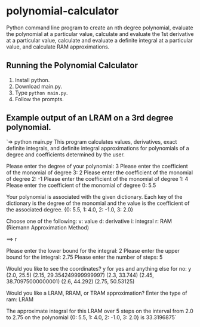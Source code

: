 # polynomial-calculator
Python command line program to create an nth degree polynomial, evaluate the polynomial at a particular value, calculate and evaluate the 1st derivative at a particular value, calculate and evaluate a definite integral at a particular value, and calculate RAM approximations.

## Running the Polynomial Calculator
1. Install python.
1. Download main.py.
1. Type `python main.py`.
1. Follow the prompts.

## Example output of an LRAM on a 3rd degree polynomial.

`=> python main.py
This program calculates values, derivatives, exact definite
integrals, and definite integral approximations for polynomials
of a degree and coefficients determined by the user.

Please enter the degree of your polynomial: 3
Please enter the coefficient of the monomial of degree 3: 2
Please enter the coefficient of the monomial of degree 2: -1
Please enter the coefficient of the monomial of degree 1: 4
Please enter the coefficient of the monomial of degree 0: 5.5

Your polynomial is associated with the given dictionary. Each
key of the dictionary is the degree of the monomial
and the value is the coefficient of the associated degree.
{0: 5.5, 1: 4.0, 2: -1.0, 3: 2.0}

Choose one of the following:
   v: value
   d: derivative
   i: integral
   r: RAM (Riemann Approximation Method)

==> r

Please enter the lower bound for the integral: 2
Please enter the upper bound for the integral: 2.75
Please enter the number of steps: 5

Would you like to see the coordinates? y for yes and anything else for no: y
(2.0, 25.5)
(2.15, 29.354249999999997)
(2.3, 33.744)
(2.45, 38.70975000000001)
(2.6, 44.292)
(2.75, 50.53125)

Would you like a LRAM, RRAM, or TRAM approximation? Enter the type of ram: LRAM

The approximate integral for this LRAM over 5 steps on the interval from  2.0  to  2.75  on the polynomial  {0: 5.5, 1: 4.0, 2: -1.0, 3: 2.0}  is  33.3196875`
